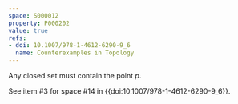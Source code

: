 ```yaml
---
space: S000012
property: P000202
value: true
refs:
- doi: 10.1007/978-1-4612-6290-9_6
  name: Counterexamples in Topology
---
```


Any closed set must contain the point $p$.

See item #3 for space #14 in {{doi:10.1007/978-1-4612-6290-9_6}}.
